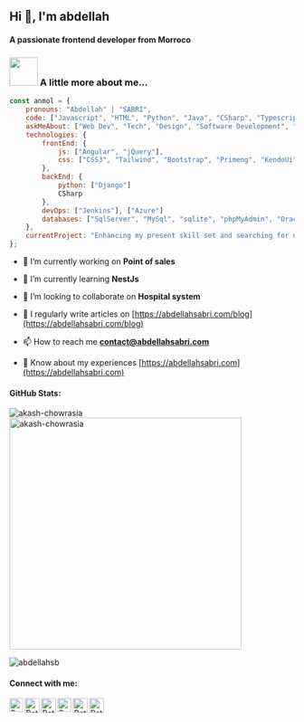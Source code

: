 
<h2>Hi 👋, I'm abdellah</h2>
<h4>A passionate frontend developer from Morroco</h4>

### <img src="https://media.giphy.com/media/VgCDAzcKvsR6OM0uWg/giphy.gif" width="50"> A little more about me...  

```javascript
const anmol = {
    pronouns: "Abdellah" | "SABRI",
    code: ["Javascript", "HTML", "Python", "Java", "CSharp", "Typescript"],
    askMeAbout: ["Web Dev", "Tech", "Design", "Software Development", "Content Writing"],
    technologies: {
        frontEnd: {
            js: ["Angular", "jQuery"],
            css: ["CSS3", "Tailwind", "Bootstrap", "Primeng", "KendoUi"]
        },
        backEnd: {
            python: ["Django"]
            CSharp
        },
        devOps: ["Jenkins"], ["Azure"]
        databases: ["SqlServer", "MySql", "sqlite", "phpMyAdmin", "Oracle"],
    },
    currentProject: "Enhancing my present skill set and searching for new chances at the same time.",
};
```

- 🔭 I’m currently working on **Point of sales**

- 🌱 I’m currently learning **NestJs**

- 👯 I’m looking to collaborate on **Hospital system**

- 📝 I regularly write articles on [https://abdellahsabri.com/blog](https://abdellahsabri.com/blog)

- 📫 How to reach me **contact@abdellahsabri.com**

- 📄 Know about my experiences [https://abdellahsabri.com](https://abdellahsabri.com)



<h4 align="left">GitHub Stats:</h4>
<p><img align="left" src="https://github-readme-stats.vercel.app/api/top-langs?username=akash-chowrasia&show_icons=true&locale=en&layout=compact" alt="akash-chowrasia" /></p>
<p>&nbsp;<img align="center" src="https://github-readme-stats.vercel.app/api?username=akash-chowrasia&show_icons=true&locale=en" alt="akash-chowrasia" width="410" /></p>

<p><img align="center" src="https://github-readme-streak-stats.herokuapp.com/?user=abdellahsb&" alt="abdellahsb" /></p>

<h4 align="left">Connect with me:</h4>
<a href="https://www.linkedin.com/in/ratheshan-sathiyamoorthy-3aa2891b9/">
   <img align="left" alt=" Ratheshan Sathiyamoorthy | Linkedin" width="24px" src="https://www.vectorlogo.zone/logos/linkedin/linkedin-icon.svg" />
  </a>
  <a href="mailto:lionratheshan@gmail.com">
    <img align="left" alt="Ratheshan Sathiyamoorthy | Gmail" width="26px" src="https://www.vectorlogo.zone/logos/gmail/gmail-icon.svg" />
  </a>
  <a href="https://twitter.com/Ratheshan_03">
    <img align="left" alt="Ratheshan Sathiyamoorthy| Twitter" width="26px" src="https://www.vectorlogo.zone/logos/twitter/twitter-official.svg" />
  </a>
  <a href="https://www.instagram.com/ratheshan_03/">
    <img align="left" alt="Ratheshan Sathiyamoorthy | Instagram" width="24px" src="https://www.vectorlogo.zone/logos/instagram/instagram-icon.svg" />
  </a>
   <a href="https://www.facebook.com/profile.php?id=100003874786181">
    <img align="left" alt="Ratheshan Sathiyamoorthy| Github" width="26px" src="https://www.vectorlogo.zone/logos/facebook/facebook-tile.svg" />
  </a>
   <a href="https://github.com/Ratheshan03">
    <img align="left" alt="Ratheshan Sathiyamoorthy| Github" width="26px" src="https://www.vectorlogo.zone/logos/github/github-tile.svg" />
  </a>
